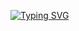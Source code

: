 [![Typing SVG](https://readme-typing-svg.demolab.com?font=Fira+Code&pause=1000&color=F7F7F7&width=435&lines=Who+is+Cube%3F;Its+python%2C+java+programmer;Also+Minecrafter)](https://git.io/typing-svg)
